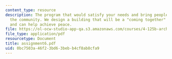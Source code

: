 ```yaml
---
content_type: resource
description: The program that would satisfy your needs and bring people together in
  the community. We design a building that will be a "coming together" celebration
  and can help achieve peace.
file: https://ol-ocw-studio-app-qa.s3.amazonaws.com/courses/4-125b-architecture-studio-building-in-landscapes-fall-2005/0bc7503a46f23bd63bebb4cf8ab8cfa9_assignment6.pdf
file_type: application/pdf
resourcetype: Document
title: assignment6.pdf
uid: 0bc7503a-46f2-3bd6-3beb-b4cf8ab8cfa9
---
```

